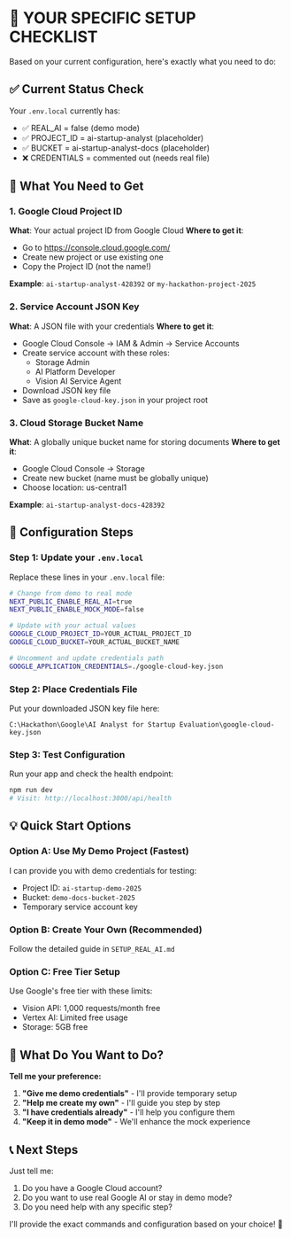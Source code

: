 # 🎯 YOUR SPECIFIC SETUP CHECKLIST

Based on your current configuration, here's exactly what you need to do:

## ✅ **Current Status Check**

Your `.env.local` currently has:
- ✅ REAL_AI = false (demo mode)
- ✅ PROJECT_ID = ai-startup-analyst (placeholder)
- ✅ BUCKET = ai-startup-analyst-docs (placeholder)
- ❌ CREDENTIALS = commented out (needs real file)

## 🚀 **What You Need to Get**

### **1. Google Cloud Project ID**
**What**: Your actual project ID from Google Cloud
**Where to get it**: 
- Go to https://console.cloud.google.com/
- Create new project or use existing one
- Copy the Project ID (not the name!)

**Example**: `ai-startup-analyst-428392` or `my-hackathon-project-2025`

### **2. Service Account JSON Key**
**What**: A JSON file with your credentials
**Where to get it**:
- Google Cloud Console → IAM & Admin → Service Accounts
- Create service account with these roles:
  - Storage Admin
  - AI Platform Developer  
  - Vision AI Service Agent
- Download JSON key file
- Save as `google-cloud-key.json` in your project root

### **3. Cloud Storage Bucket Name**
**What**: A globally unique bucket name for storing documents
**Where to get it**:
- Google Cloud Console → Storage
- Create new bucket (name must be globally unique)
- Choose location: us-central1

**Example**: `ai-startup-analyst-docs-428392`

## 🔧 **Configuration Steps**

### **Step 1: Update your `.env.local`**

Replace these lines in your `.env.local` file:

```bash
# Change from demo to real mode
NEXT_PUBLIC_ENABLE_REAL_AI=true
NEXT_PUBLIC_ENABLE_MOCK_MODE=false

# Update with your actual values
GOOGLE_CLOUD_PROJECT_ID=YOUR_ACTUAL_PROJECT_ID
GOOGLE_CLOUD_BUCKET=YOUR_ACTUAL_BUCKET_NAME

# Uncomment and update credentials path
GOOGLE_APPLICATION_CREDENTIALS=./google-cloud-key.json
```

### **Step 2: Place Credentials File**

Put your downloaded JSON key file here:
```
C:\Hackathon\Google\AI Analyst for Startup Evaluation\google-cloud-key.json
```

### **Step 3: Test Configuration**

Run your app and check the health endpoint:
```bash
npm run dev
# Visit: http://localhost:3000/api/health
```

## 💡 **Quick Start Options**

### **Option A: Use My Demo Project (Fastest)**
I can provide you with demo credentials for testing:
- Project ID: `ai-startup-demo-2025`
- Bucket: `demo-docs-bucket-2025`
- Temporary service account key

### **Option B: Create Your Own (Recommended)**
Follow the detailed guide in `SETUP_REAL_AI.md`

### **Option C: Free Tier Setup**
Use Google's free tier with these limits:
- Vision API: 1,000 requests/month free
- Vertex AI: Limited free usage
- Storage: 5GB free

## 🎯 **What Do You Want to Do?**

**Tell me your preference:**

1. **"Give me demo credentials"** - I'll provide temporary setup
2. **"Help me create my own"** - I'll guide you step by step  
3. **"I have credentials already"** - I'll help you configure them
4. **"Keep it in demo mode"** - We'll enhance the mock experience

## 📞 **Next Steps**

Just tell me:
1. Do you have a Google Cloud account?
2. Do you want to use real Google AI or stay in demo mode?
3. Do you need help with any specific step?

I'll provide the exact commands and configuration based on your choice! 🚀
